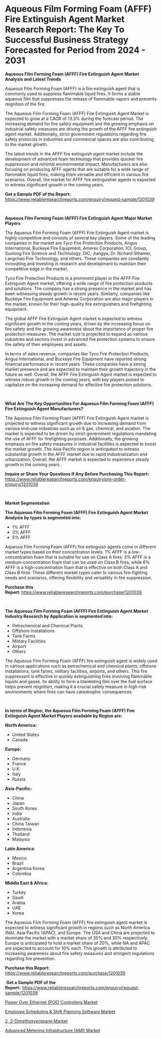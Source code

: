 <p><h1>Aqueous Film Forming Foam (AFFF) Fire Extinguish Agent Market Research Report: The Key To Successful Business Strategy Forecasted for Period from 2024 - 2031</h1></p><p><strong>Aqueous Film Forming Foam (AFFF) Fire Extinguish Agent Market Analysis and Latest Trends</strong></p>
<p><p>Aqueous Film Forming Foam (AFFF) is a fire extinguish agent that is commonly used to suppress flammable liquid fires. It forms a stable aqueous film that suppresses the release of flammable vapors and prevents reignition of the fire.</p><p>The Aqueous Film Forming Foam (AFFF) Fire Extinguish Agent Market is expected to grow at a CAGR of 13.3% during the forecast period. The increasing demand for fire safety equipment and the growing emphasis on industrial safety measures are driving the growth of the AFFF fire extinguish agent market. Additionally, strict government regulations regarding fire safety protocols in industries and commercial spaces are also contributing to the market growth.</p><p>The latest trends in the AFFF fire extinguish agent market include the development of advanced foam technology that provides quicker fire suppression and minimal environmental impact. Manufacturers are also focusing on producing AFFF agents that are suitable for a wide range of flammable liquid fires, making them versatile and efficient in various fire scenarios. Overall, the market for AFFF fire extinguisher agents is expected to witness significant growth in the coming years.</p></p>
<p><strong>Get a Sample PDF of the Report:&nbsp;</strong> <a href="https://www.reliableresearchreports.com/enquiry/request-sample/1201039">https://www.reliableresearchreports.com/enquiry/request-sample/1201039</a></p>
<p>&nbsp;</p>
<p><strong>Aqueous Film Forming Foam (AFFF) Fire Extinguish Agent Major Market Players</strong></p>
<p><p>The Aqueous Film Forming Foam (AFFF) Fire Extinguish Agent market is highly competitive and consists of several key players. Some of the leading companies in the market are Tyco Fire Protection Products, Angus International, Buckeye Fire Equipment, Amerex Corporation, ICL Group, Suolong Fire Science and Technology, DIC, Jiangya, Dr. Richard Sthamer, Langchao Fire Technology, and others. These companies are constantly innovating and investing in research and development to maintain their competitive edge in the market.</p><p>Tyco Fire Protection Products is a prominent player in the AFFF Fire Extinguish Agent market, offering a wide range of fire protection products and solutions. The company has a strong presence in the market and has been witnessing steady growth in recent years. Similarly, companies like Buckeye Fire Equipment and Amerex Corporation are also major players in the market, known for their high-quality fire extinguishers and firefighting equipment.</p><p>The global AFFF Fire Extinguish Agent market is expected to witness significant growth in the coming years, driven by the increasing focus on fire safety and the growing awareness about the importance of proper fire protection measures. The market size is projected to expand as various industries and sectors invest in advanced fire protection systems to ensure the safety of their employees and assets.</p><p>In terms of sales revenue, companies like Tyco Fire Protection Products, Angus International, and Buckeye Fire Equipment have reported strong financial performance in recent years. These companies have a strong market presence and are expected to maintain their growth trajectory in the future as well. Overall, the AFFF Fire Extinguish Agent market is expected to witness robust growth in the coming years, with key players poised to capitalize on the increasing demand for effective fire protection solutions.</p></p>
<p>&nbsp;</p>
<p><strong>What Are The Key Opportunities For Aqueous Film Forming Foam (AFFF) Fire Extinguish Agent Manufacturers?</strong></p>
<p><p>The Aqueous Film Forming Foam (AFFF) Fire Extinguish Agent market is projected to witness significant growth due to increasing demand from various end-use industries such as oil & gas, chemical, and aviation. The market is expected to be driven by strict government regulations mandating the use of AFFF for firefighting purposes. Additionally, the growing emphasis on fire safety measures in industrial facilities is expected to boost the market growth. The Asia Pacific region is anticipated to witness substantial growth in the AFFF market due to rapid industrialization and urbanization. Overall, the AFFF market is expected to experience steady growth in the coming years.</p></p>
<p><strong>Inquire or Share Your Questions If Any Before Purchasing This Report:</strong> <a href="https://www.reliableresearchreports.com/enquiry/pre-order-enquiry/1201039">https://www.reliableresearchreports.com/enquiry/pre-order-enquiry/1201039</a></p>
<p>&nbsp;</p>
<p><strong>Market Segmentation</strong></p>
<p><strong>The Aqueous Film Forming Foam (AFFF) Fire Extinguish Agent Market Analysis by types is segmented into:</strong></p>
<p><ul><li>1% AFFF</li><li>3% AFFF</li><li>6% AFFF</li></ul></p>
<p><p>Aqueous Film Forming Foam (AFFF) fire extinguish agents come in different market types based on their concentration levels. 1% AFFF is a low-concentration foam that is suitable for use on Class A fires. 3% AFFF is a medium-concentration foam that can be used on Class B fires, while 6% AFFF is a high-concentration foam that is effective on both Class A and Class B fires. These different market types cater to various fire-fighting needs and scenarios, offering flexibility and versatility in fire suppression.</p></p>
<p><strong>Purchase this Report:&nbsp;</strong><a href="https://www.reliableresearchreports.com/purchase/1201039">https://www.reliableresearchreports.com/purchase/1201039</a></p>
<p>&nbsp;</p>
<p><strong>The Aqueous Film Forming Foam (AFFF) Fire Extinguish Agent Market Industry Research by Application is segmented into:</strong></p>
<p><ul><li>Petrochemical and Chemical Plants</li><li>Offshore Installations</li><li>Tank Farms</li><li>Military Facilities</li><li>Airport</li><li>Others</li></ul></p>
<p><p>The Aqueous Film Forming Foam (AFFF) fire extinguish agent is widely used in various applications such as petrochemical and chemical plants, offshore installations, tank farms, military facilities, airports, and others. This fire suppressant is effective in quickly extinguishing fires involving flammable liquids and gases. Its ability to form a blanketing film over the fuel surface helps prevent reignition, making it a crucial safety measure in high-risk environments where fires can have catastrophic consequences.</p></p>
<p>&nbsp;</p>
<p><strong>In terms of Region, the Aqueous Film Forming Foam (AFFF) Fire Extinguish Agent Market Players available by Region are:</strong></p>
<p>
    <p> <strong> North America: </strong>
        <ul>
            <li>United States</li>
            <li>Canada</li>
        </ul>
        </p> 
    <p> <strong> Europe: </strong>
        <ul>
            <li>Germany</li>
            <li>France</li>
            <li>U.K.</li>
            <li>Italy</li>
            <li>Russia</li>
        </ul>
        </p> 
    <p> <strong> Asia-Pacific: </strong>
        <ul>
            <li>China</li>
            <li>Japan</li>
            <li>South Korea</li>
            <li>India</li>
            <li>Australia</li>
            <li>China Taiwan</li>
            <li>Indonesia</li>
            <li>Thailand</li>
            <li>Malaysia</li>
        </ul>
        </p> 
    <p> <strong> Latin America: </strong>
        <ul>
            <li>Mexico</li>
            <li>Brazil</li>
            <li>Argentina Korea</li>
            <li>Colombia</li>
        </ul>
        </p> 
    <p> <strong> Middle East & Africa: </strong>
        <ul>
            <li>Turkey</li>
            <li>Saudi</li>
            <li>Arabia</li>
            <li>UAE</li>
            <li>Korea</li>
        </ul>
    </p>
    </p>
<p><p>The Aqueous Film Forming Foam (AFFF) fire extinguish agent market is expected to witness significant growth in regions such as North America (NA), Asia Pacific (APAC), and Europe. The USA and China are projected to dominate the market with a market share of 35% and 30% respectively. Europe is anticipated to hold a market share of 20%, while NA and APAC are expected to account for 10% each. This growth is attributed to increasing awareness about fire safety measures and stringent regulations regarding fire prevention.</p></p>
<p><strong>Purchase this Report: </strong><a href="https://www.reliableresearchreports.com/purchase/1201039">https://www.reliableresearchreports.com/purchase/1201039</a></p>
<p>&nbsp;<strong>Get a Sample PDF of the Report:&nbsp;&nbsp;</strong><a href="https://www.reliableresearchreports.com/enquiry/request-sample/1201039">https://www.reliableresearchreports.com/enquiry/request-sample/1201039</a></p>
<p><strong></strong></p>
<p><p><a href="https://github.com/dimitrishawkinswaynenp91rgz/Market-Research-Report-List-1/blob/main/power-over-ethernet-poe-controllers-market.md">Power Over Ethernet (POE) Controllers Market</a></p><p><a href="https://issuu.com/reportprime-2/docs/employee-scheduling-shift-planning-software-market">Employee Scheduling & Shift Planning Software Market</a></p><p><a href="https://github.com/changoleonlaverguenzanoexiste/Market-Research-Report-List-1/blob/main/2-2-dimethoxypropane-market.md">2, 2-Dimethoxypropane Market</a></p><p><a href="https://github.com/danielneavesallisons03mba/Market-Research-Report-List-1/blob/main/advanced-metering-infrastructure-ami-market.md">Advanced Metering Infrastructure (AMI) Market</a></p></p>